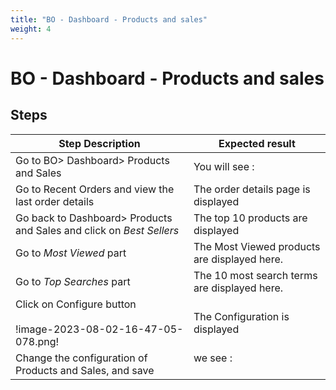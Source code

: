 ```yaml
---
title: "BO - Dashboard - Products and sales"
weight: 4
---
```


# BO - Dashboard - Products and sales
## Steps
| Step Description | Expected result |
| ----- | ----- |
| Go to BO> Dashboard> Products and Sales | You will see :<br>|Recent Orders|Best Sellers|Most Viewed|Top Searches| |
| Go to Recent Orders and view the last order details | The order details page is displayed |
| Go back to Dashboard> Products and Sales and click on _Best Sellers_ | The top 10 products are displayed |
| Go to _Most Viewed_ part | The Most Viewed products are displayed here. |
| Go to _Top Searches_ part | The 10 most search terms are displayed here. |
| Click on Configure button <br><br>!image-2023-08-02-16-47-05-078.png! | The Configuration is displayed |
| Change the configuration of Products and Sales, and save | we see :<br><br>|Recent Orders|Best Sellers|Most Viewed|Top Searches|<br>|last 5 orders|Top 5 products|Most 5 Viewed|Top 5 most search terms| |
